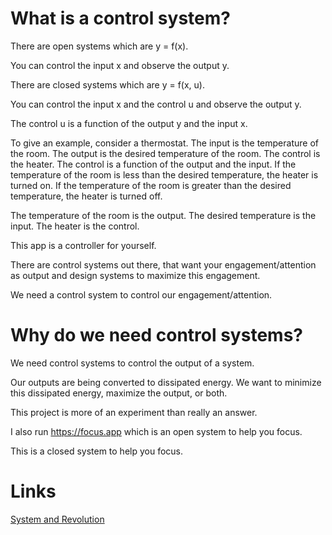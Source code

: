 # What is a control system?

There are open systems which are y = f(x).

You can control the input x and observe the output y.

There are closed systems which are y = f(x, u).

You can control the input x and the control u and observe the output y.

The control u is a function of the output y and the input x.

To give an example, consider a thermostat. The input is the temperature of the room. The output is the desired temperature of the room. The control is the heater. The control is a function of the output and the input. If the temperature of the room is less than the desired temperature, the heater is turned on. If the temperature of the room is greater than the desired temperature, the heater is turned off.

The temperature of the room is the output. The desired temperature is the input. The heater is the control.

This app is a controller for yourself.

There are control systems out there, that want your engagement/attention as output and design systems to maximize this engagement.

We need a control system to control our engagement/attention.

# Why do we need control systems?

We need control systems to control the output of a system.

Our outputs are being converted to dissipated energy. We want to minimize this dissipated energy, maximize the output, or both.

This project is more of an experiment than really an answer.

I also run https://focus.app which is an open system to help you focus.

This is a closed system to help you focus.

# Links

[System and Revolution](https://www.amazon.com/System-Revolution-V-Shiva-Ayyadurai-ebook/dp/B01ECJLKL2/ref=tmm_kin_swatch_0)